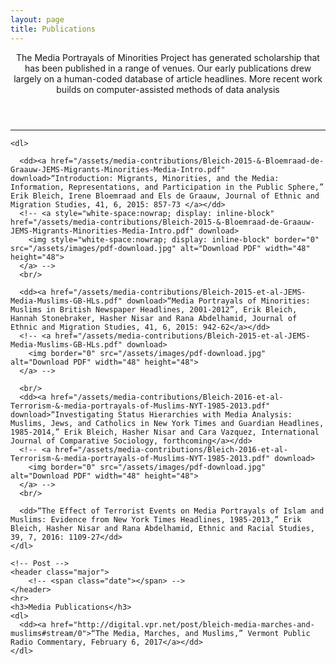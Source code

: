 ```yaml
---
layout: page
title: Publications
---
```

<!-- Post -->
<section class="post">
    <header class="major">
        <!-- <span class="date"></span> -->
        <p>The Media Portrayals of Minorities Project has generated scholarship that has been published in a range of venues. Our early publications drew largely on a human-coded database of article headlines. More recent work builds on computer-assisted methods of data analysis</p>
    </header>
    <hr>

    <dl>

      <dd><a href="/assets/media-contributions/Bleich-2015-&-Bloemraad-de-Graauw-JEMS-Migrants-Minorities-Media-Intro.pdf" download>“Introduction: Migrants, Minorities, and the Media: Information, Representations, and Participation in the Public Sphere,” Erik Bleich, Irene Bloemraad and Els de Graauw, Journal of Ethnic and Migration Studies, 41, 6, 2015: 857-73 </a></dd>
      <!-- <a style="white-space:nowrap; display: inline-block" href="/assets/media-contributions/Bleich-2015-&-Bloemraad-de-Graauw-JEMS-Migrants-Minorities-Media-Intro.pdf" download>
        <img style="white-space:nowrap; display: inline-block" border="0" src="/assets/images/pdf-download.jpg" alt="Download PDF" width="48" height="48">
      </a> -->
      <br/>

      <dd><a href="/assets/media-contributions/Bleich-2015-et-al-JEMS-Media-Muslims-GB-HLs.pdf" download>“Media Portrayals of Minorities: Muslims in British Newspaper Headlines, 2001-2012”, Erik Bleich, Hannah Stonebraker, Hasher Nisar and Rana Abdelhamid, Journal of Ethnic and Migration Studies, 41, 6, 2015: 942-62</a></dd>
      <!-- <a href="/assets/media-contributions/Bleich-2015-et-al-JEMS-Media-Muslims-GB-HLs.pdf" download>
        <img border="0" src="/assets/images/pdf-download.jpg" alt="Download PDF" width="48" height="48">
      </a> -->

      <br/>
      <dd><a href="/assets/media-contributions/Bleich-2016-et-al-Terrorism-&-media-portrayals-of-Muslims-NYT-1985-2013.pdf" download>“Investigating Status Hierarchies with Media Analysis: Muslims, Jews, and Catholics in New York Times and Guardian Headlines, 1985-2014,” Erik Bleich, Hasher Nisar and Cara Vazquez, International Journal of Comparative Sociology, forthcoming</a></dd>
      <!-- <a href="/assets/media-contributions/Bleich-2016-et-al-Terrorism-&-media-portrayals-of-Muslims-NYT-1985-2013.pdf" download>
        <img border="0" src="/assets/images/pdf-download.jpg" alt="Download PDF" width="48" height="48">
      </a> -->
      <br/>

      <dd>“The Effect of Terrorist Events on Media Portrayals of Islam and Muslims: Evidence from New York Times Headlines, 1985-2013,” Erik Bleich, Hasher Nisar and Rana Abdelhamid, Ethnic and Racial Studies, 39, 7, 2016: 1109-27</dd>
    </dl>

    <!-- Post -->
    <header class="major">
        <!-- <span class="date"></span> -->
    </header>
    <hr>
    <h3>Media Publications</h3>
    <dl>
      <dd><a href="http://digital.vpr.net/post/bleich-media-marches-and-muslims#stream/0">“The Media, Marches, and Muslims,” Vermont Public Radio Commentary, February 6, 2017</a></dd>
    </dl>
</section>

